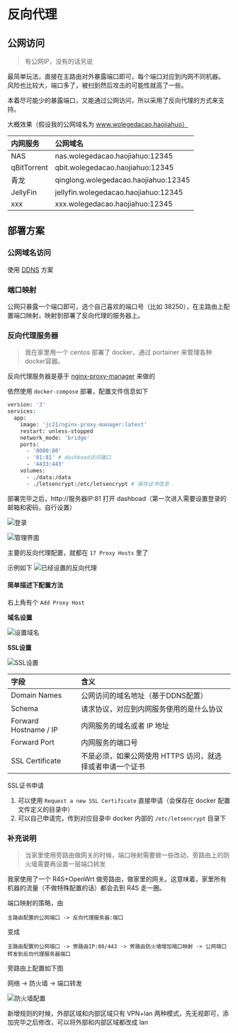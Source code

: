 # 反向代理

## 公网访问

> 有公网IP，没有的话另说

最简单玩法，直接在主路由对外暴露端口即可，每个端口对应到内网不同机器。
风险也比较大，端口多了，被扫到然后攻击的可能性就高了一些。

本着尽可能少的暴露端口，又能通过公网访问，所以采用了反向代理的方式来支持。

大概效果（假设我的公网域名为 www.wolegedacao.haojiahuo）

内网服务 | 公网域名
:-------|:-------
NAS | nas.wolegedacao.haojiahuo:12345
qBitTorrent | qbit.wolegedacao.haojiahuo:12345
青龙 | qinglong.wolegedacao.haojiahuo:12345
JellyFin | jellyfin.wolegedacao.haojiahuo:12345
xxx | xxx.wolegedacao.haojiahuo:12345

## 部署方案

### 公网域名访问

使用 [DDNS](https://github.com/KrabsWong/HomeAssistant/tree/main/homelab/DDNS) 方案

### 端口映射

公网只暴露一个端口即可，选个自己喜欢的端口号（比如 38250），在主路由上配置端口映射，映射到部署了反向代理的服务器上。

### 反向代理服务器

> 我在家里用一个 centos 部署了 docker，通过 portainer 来管理各种docker容器。

反向代理服务器是基于 [nginx-proxy-manager](https://github.com/jlesage/docker-nginx-proxy-manager) 来做的

依然使用 `docker-compose` 部署，配置文件信息如下

```dockerfile
version: '3'
services:
  app:
    image: 'jc21/nginx-proxy-manager:latest'
    restart: unless-stopped
    network_mode: 'bridge'
    ports:
      - '8080:80'
      - '81:81' # dashboad访问端口
      - '4433:443'
    volumes:
      - ./data:/data
      - ./letsencrypt:/etc/letsencrypt # 保存证书信息
```

部署完毕之后，http://服务器IP:81 打开 dashboad（第一次进入需要设置登录的邮箱和密码，自行设置）

![登录](https://raw.githubusercontent.com/KrabsWong/HomeAssistant/main/files/nginx-proxy-manager-login.png)

![管理界面](https://raw.githubusercontent.com/KrabsWong/HomeAssistant/main/files/nginx-proxy-manager-dashboard.png)

主要的反向代理配置，就都在 `17 Proxy Hosts` 里了

示例如下
![已经设置的反向代理](https://raw.githubusercontent.com/KrabsWong/HomeAssistant/main/files/nginx-proxy-manager-list.png)

#### 简单描述下配置方法

右上角有个 `Add Proxy Host`

**域名设置**

![设置域名](https://raw.githubusercontent.com/KrabsWong/HomeAssistant/main/files/nginx-proxy-manager-domain.png)

**SSL设置**

![SSL设置](https://github.com/KrabsWong/HomeAssistant/blob/main/files/nginx-proxy-manager-ssl.png?raw=true)

字段 | 含义
:---|:-----
Domain Names | 公网访问的域名地址（基于DDNS配置）
Schema | 请求协议，对应到内网服务使用的是什么协议
Forward Hostname / IP | 内网服务的域名或者 IP 地址
Forward Port | 内网服务的端口号
SSL Certificate | 不是必须，如果公网使用 HTTPS 访问，就选择或者申请一个证书

SSL证书申请

1. 可以使用 `Request a new SSL Certificate` 直接申请（会保存在 docker 配置文件定义的目录中）
2. 可以自己申请完，传到对应目录中 docker 内部的 `/etc/letsencrypt` 目录下

### 补充说明

> 当家里使用旁路由做网关的时候，端口映射需要做一些改动，旁路由上的防火墙需要再设置一层端口转发

我家使用了一个 R4S+OpenWrt 做旁路由，做家里的网关。这意味着，家里所有机器的流量（不做特殊配置的话）都会去到 R4S 走一圈。

端口映射的策略，由

```
主路由配置的公网端口 -> 反向代理服务器:端口
```

变成

```
主路由配置的公网端口 -> 旁路由IP:80/443 -> 旁路由防火墙增加端口映射 -> 公网端口转发到反向代理服务器端口
```

旁路由上配置如下图

网络 -> 防火墙 -> 端口转发

![防火墙配置](https://raw.githubusercontent.com/KrabsWong/HomeAssistant/main/files/nginx-proxy-manager-r4s-firewall.png)

新增规则的时候，外部区域和内部区域只有 VPN+lan 两种模式，先无视即可，添加完毕之后修改，可以将外部和内部区域都改成 lan
